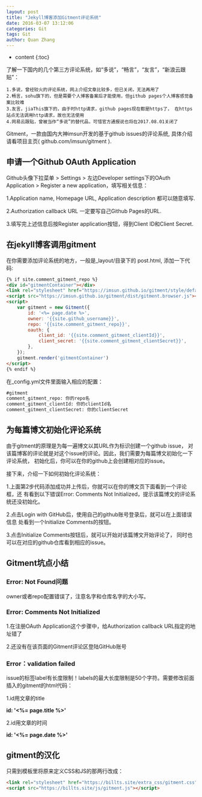 ```yaml
---
layout: post
title: "Jekyll博客添加Gitment评论系统"
date: 2016-03-07 13:12:06 
categories: Git
tags: Git
author: Quan Zhang
--- 
```

  
* content
{:toc}

了解一下国内的几个第三方评论系统，如“多说”，“畅言”，“友言”，“新浪云跟贴”：

	1.多说，曾经较火的评论系统，网上介绍文章比较多，但已关闭，无法再用了
	2.畅言，sohu旗下的，但是需要个人博客备案后才能使用，但github pages个人博客感觉备案比较难
	3.友言，jiaThis旗下的，由于时http请求，github pages现在都是https了， 在https站点无法调用http请求，故也无法使用
	4.网易云跟贴，曾被当作“多说”的替代品，可惜官方通报说也将在2017.08.01关闭了
	
Gitment，一款由国内大神imsun开发的基于github issues的评论系统, 具体介绍请看项目主页( github.com/imsun/gitment ).

## 申请一个Github OAuth Application

Github头像下拉菜单 > Settings > 左边Developer settings下的OAuth Application > Register a new application，填写相关信息：

1.Application name, Homepage URL, Application description 都可以随意填写.

2.Authorization callback URL 一定要写自己Github Pages的URL.

3.填写完上述信息后按Register application按钮，得到Client ID和Client Secret.

## 在jekyll博客调用gitment

在你需要添加评论系统的地方，一般是_layout/目录下的 post.html, 添加一下代码:

```html
{% if site.comment_gitment_repo %}
<div id="gitmentContainer"></div>
<link rel="stylesheet" href="https://imsun.github.io/gitment/style/default.css">
<script src="https://imsun.github.io/gitment/dist/gitment.browser.js"></script>
<script>
    var gitment = new Gitment({
		id: '<%= page.date %>',
        owner: '{{site.github_username}}',
        repo: '{{site.comment_gitment_repo}}',
        oauth: {
            client_id: '{{site.comment_gitment_clientId}}',
            client_secret: '{{site.comment_gitment_clientSecret}}',
        },
    });
    gitment.render('gitmentContainer')
</script>
{% endif %}
```

在_config.yml文件里面输入相应的配置：

```html
#gitment
comment_gitment_repo: 你的repo名
comment_gitment_clientId: 你的clientId名
comment_gitment_clientSecret: 你的clientSecret
```

## 为每篇博文初始化评论系统

由于gitment的原理是为每一遍博文以其URL作为标识创建一个github issue， 对该篇博客的评论就是对这个issue的评论。因此，我们需要为每篇博文初始化一下评论系统， 初始化后，你可以在你的github上会创建相对应的issue。

接下来，介绍一下如何初始化评论系统：

1.上面第2步代码添加成功并上传后，你就可以在你的博文页下面看到一个评论框，还 有看到以下错误Error: Comments Not Initialized，提示该篇博文的评论系统还没初始化。

2.点击Login with GitHub后，使用自己的github账号登录后，就可以在上面错误信息 处看到一个Initialize Comments的按钮。


3.点击Initialize Comments按钮后，就可以开始对该篇博文开始评论了， 同时也可以在对应的github仓库看到相应的issue。

## Gitment坑点小结

### Error: Not Found问题

owner或者repo配置错误了，注意名字和仓库名字的大小写。

### Error: Comments Not Initialized

1.在注册OAuth Application这个步骤中，给Authorization callback URL指定的地址错了

2.还没有在该页面的Gitment评论区登陆GitHub账号

### Error：validation failed

issue的标签label有长度限制！labels的最大长度限制是50个字符。需要修改前面插入的gitment的html代码：

1.id用文章的title

**id: '<%= page.title %>'**

2.id用文章的时间

**id: '<%= page.date %>'**

## gitment的汉化

只需到模板里将原来定义CSS和JS的那两行改成：

```html
<link rel="stylesheet" href="https://billts.site/extra_css/gitment.css">
<script src="https://billts.site/js/gitment.js"></script>
```


